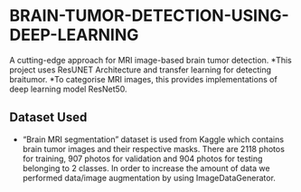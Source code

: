 # BRAIN-TUMOR-DETECTION-USING-DEEP-LEARNING
A cutting-edge approach for MRI image-based  brain tumor detection.
*This project uses ResUNET Architecture and transfer learning for detecting braitumor.
*To categorise MRI images, this provides implementations of deep learning model ResNet50.
## Dataset Used
* “Brain MRI segmentation” dataset is used from Kaggle which contains brain tumor images and 
their respective masks. There are 2118 photos for training, 907 photos for validation and 904 
photos for testing belonging to 2 classes. In order to increase the amount of data we performed 
data/image augmentation by using ImageDataGenerator.
